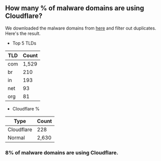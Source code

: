 ## How many % of malware domains are using Cloudflare?


We downloaded the malware domains from [here](https://urlhaus.abuse.ch) and filter out duplicates.
Here's the result.


[//]: # (start replacement)


- Top 5 TLDs

| TLD | Count |
| --- | --- |
| com | 1,529 |
| br | 210 |
| in | 193 |
| net | 93 |
| org | 81 |


- Cloudflare %

| Type | Count |
| --- | --- |
| Cloudflare | 228 |
| Normal | 2,630 |


### 8% of malware domains are using Cloudflare.
